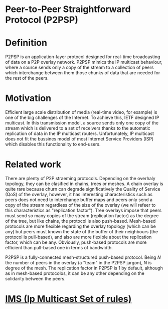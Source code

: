 Peer-to-Peer Straightforward Protocol (P2PSP)
=============================================

# Definition

P2PSP is an application-layer protocol designed for real-time
broadcasting of data on a P2P overlay network. P2PSP mimics the IP
multicast behaviour, where a source sends only a copy of the stream to
a collection of peers which interchange between them those chunks of
data that are needed for the rest of the peers.

# Motivation

Efficient large scale distribution of media (real-time video, for
example) is one of the big challenges of the Internet. To achieve
this, IETF designed IP multicast. In this transmission model, a source
sends only one copy of the stream which is delivered to a set of
receivers thanks to the automatic replication of data in the IP
multicast routers. Unfortunately, IP multicast does not fit the
bussines model of most Internet Service Providers (ISP) which disables
this functionality to end-users.

# Related work

There are plenty of P2P straeming protocols. Depending on the overhaly
topology, they can be clasified in chains, trees or meshes. A chain
overlay is quite rare because churn can degrade significatively the
Quality of Service (QoS) of the overlay, however, it has interesting
characteristics such as peers does not need to interchange buffer maps
and peers only send a copy of the stream regardless of the size of the
overlay (we will refeer to this characteristics as "replication
factor"). Tree overlays impose that peers must send so many copies of
the stream (replication factor) as the degree of the tree, but like
chains, the protocol is also push-based. Mesh-based protocols are more
flexible regarding the overlay topology (which can be any) but peers
must known the state of the buffer of their neighbours (the protocol
is pull-based), and also are more flexible about the replication
factor, which can be any. Obviously, push-based protocols are more
efficient than pull-based one in terms of bandwidth.

P2PSP is a fully-connected mesh-structured push-based protocol. Being
$N$ the number of peers in the overlay (a "team" in the P2PSP jargon),
$N$ is degree of the mesh. The replication factor in P2PSP is 1 by
default, although as in mesh-based protocolos, it can be any other
depending on the solidarity between the peers.

# [IMS (Ip Multicast Set of rules)](IMS/index)

